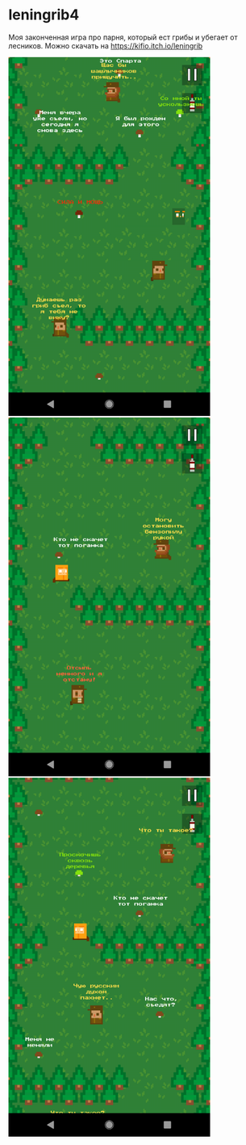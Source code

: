# leningrib4

Моя законченная игра про парня, который ест грибы и убегает от лесников.
Можно скачать на https://kifio.itch.io/leningrib

<img src="https://github.com/kifio/leningrib4/blob/master/play%20store%20screenshot/Screenshot_20200521-150626.png?raw=true" width="400">
<img src="https://github.com/kifio/leningrib4/blob/master/play%20store%20screenshot/Screenshot_20200521-150501.png?raw=true" width="400">
<img src="https://github.com/kifio/leningrib4/blob/master/play%20store%20screenshot/Screenshot_20200521-150541.png?raw=true" width="400">
